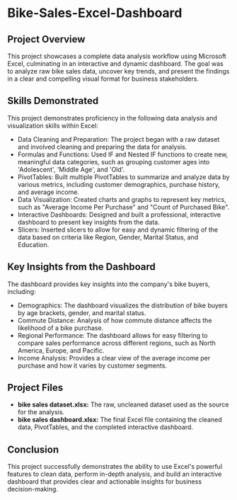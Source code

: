 # Bike-Sales-Excel-Dashboard

## Project Overview

This project showcases a complete data analysis workflow using Microsoft Excel, culminating in an interactive and dynamic dashboard. The goal was to analyze raw bike sales data, uncover key trends, and present the findings in a clear and compelling visual format for business stakeholders.

## Skills Demonstrated

This project demonstrates proficiency in the following data analysis and visualization skills within Excel:
- Data Cleaning and Preparation: The project began with a raw dataset and involved cleaning and preparing the data for analysis.
- Formulas and Functions: Used IF and Nested IF functions to create new, meaningful data categories, such as grouping customer ages into 'Adolescent', 'Middle Age', and 'Old'.
- PivotTables: Built multiple PivotTables to summarize and analyze data by various metrics, including customer demographics, purchase history, and average income.
- Data Visualization: Created charts and graphs to represent key metrics, such as "Average Income Per Purchase" and "Count of Purchased Bike".
- Interactive Dashboards: Designed and built a professional, interactive dashboard to present key insights from the data.
- Slicers: Inserted slicers to allow for easy and dynamic filtering of the data based on criteria like Region, Gender, Marital Status, and Education.

## Key Insights from the Dashboard

The dashboard provides key insights into the company's bike buyers, including:
- Demographics: The dashboard visualizes the distribution of bike buyers by age brackets, gender, and marital status.
- Commute Distance: Analysis of how commute distance affects the likelihood of a bike purchase.
- Regional Performance: The dashboard allows for easy filtering to compare sales performance across different regions, such as North America, Europe, and Pacific.
- Income Analysis: Provides a clear view of the average income per purchase and how it varies by customer segments.

## Project Files

* **bike sales dataset.xlsx:** The raw, uncleaned dataset used as the source for the analysis.
* **bike sales dashboard.xlsx:** The final Excel file containing the cleaned data, PivotTables, and the completed interactive dashboard.

## Conclusion

This project successfully demonstrates the ability to use Excel's powerful features to clean data, perform in-depth analysis, and build an interactive dashboard that provides clear and actionable insights for business decision-making.
